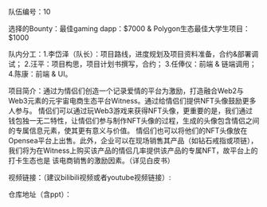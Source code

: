 队伍编号：10

选择的Bounty：最佳gaming dapp：$7000 & Polygon生态最佳大学生项目：$1000

队内分工：1.李岱泽（队长）：项目路线，进度规划及项目资料准备，合约&部署调试； 2.汪平：项目构思，项目计划书撰写，合约； 3.任俸仪：前端 & 链端调用； 4.陈康：前端 & UI。

项目简介：通过为情侣们创造一个记录爱情的平台为激励，打造融合Web2与Web3元素的元宇宙电商生态平台Witness。通过给情侣们提供NFT头像鼓励更多人参与。 情侣们可以通过玩Web3游戏来获得NFT头像，更重要的是，我们通过钱包独一无二特性，让情侣们参与制作NFT头像的过程，生成的头像包含情侣之间的专属信息元素，使其更有意义与价值。 情侣们也可以将他们的NFT头像放在Opensea平台上出售。此外，企业可以在现场销售其产品（如钻石戒指或项链），我们将为在Witness上购买该产品的情侣几率提供该产品的专属NFT，故平台上的打卡生态也是 该电商销售的激励因素。（详见白皮书）

视频链接：（建议bilibili视频或者youtube视频链接）:

仓库地址（含ppt）：